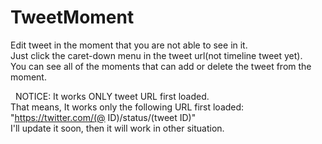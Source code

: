 # TweetMoment
Edit tweet in the moment that you are not able to see in it.  
Just click the caret-down menu in the tweet url(not timeline tweet yet).  
You can see all of the moments that can add or delete the tweet from the moment.  
  
  
NOTICE: It works ONLY tweet URL first loaded.  
  That means, It works only the following URL first loaded: "https://twitter.com/(@ ID)/status/(tweet ID)"  
I'll update it soon, then it will work in other situation.  
  
